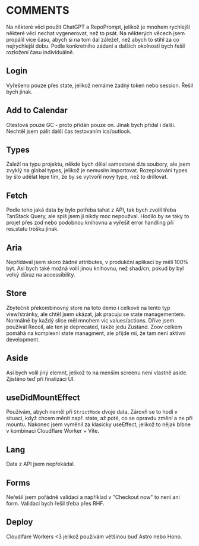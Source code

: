 # COMMENTS

Na některé věci použit ChatGPT a RepoPrompt, jelikož je mnohem rychlejší některé věci nechat vygenerovat, než to psát.
Na některých věcech jsem propálil více času, abych si na tom dal záležet, než abych to stihl za co nejrychlejší dobu.
Podle konkretního zádaní a dalších okolností bych řešil rozložení času individuálně.

## Login

Vyřešeno pouze přes state, jelikož nemáme žadný token nebo session. Řešil bych jinak.

## Add to Calendar

Otestová pouze GC - proto přídán pouze on. Jinak bych přidal i další. Nechtěl jsem pálit další čas testovaním ics/outlook.

## Types

Zaleží na typu projektu, někde bych dělal samostané d.ts soubory, ale jsem zvyklý na global types, jelikož je nemusím importovat.
Rozepisování types by šlo udělat lépe tím, že by se vytvořil nový type, než to drillovat.

## Fetch

Podle toho jaká data by bylo potřeba tahat z API, tak bych zvolil třeba TanStack Query, ale spíš jsem ji nikdy moc nepoužval.
Hodilo by se taky to projet přes zod nebo podobnou knihovnu a vyřešit error handling při res.statu trošku jinak.

## Aria

Nepřídával jsem skoro žádné attributes, v produkční aplikaci by měli 100% být.
Asi bych také možná volil jinou knihovnu, než shad/cn, pokud by byl velký důraz na accessibility.

## Store

Zbytečně překombinovný store na toto demo i celkově na tento typ view/stránky, ale chtěl jsem ukázat, jak pracuju se state managementem.
Normálně by každý slice měl mnohem víc values/actions. Dříve jsem používal Recoil, ale ten je deprecated, takže jedu Zustand.
Zoov celkem pomáhá na komplexní state managment, ale přijde mi, že tam není aktivní development.

## Aside

Asi bych volil jiný elemnt, jelikož to na menším screenu není vlastně aside. Zjistěno teď při finalizaci UI.

## useDidMountEffect

Používám, abych neměl při `StrictMode` dvoje data.
Zárovň se to hodí v situaci, když chcem měnit např. state, až poté, co se opravdu změní a ne při mountu.
Nakonec jsem vyměnil za klasicky useEffect, jelikož to nějak blbne v kombinaci Cloudflare Worker + Vite.

## Lang

Data z API jsem nepřekádal.

## Forms

Neřešil jsem pořádně validaci a například v "Checkout now" to není ani form. Validaci bych řešil třeba přes RHF.

## Deploy

Cloudlfare Workers <3 jelikož používám většinou buď Astro nebo Hono.